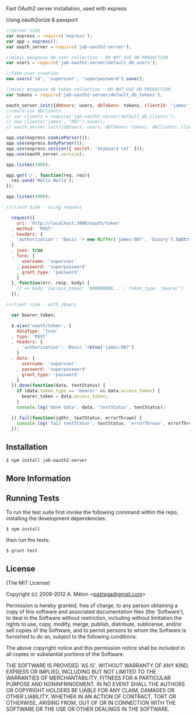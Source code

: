   Fast OAuth2 server installation, used with express

  Using oauth2orize & passport

```js
//server side
var express = require('express');
var app = express();
var oauth_server = require('jab-oauth2-server');

//mimic mongoose db user collection - DO NOT USE ON PRODUCTION
var users = require('jab-oauth2-server/default_db_users');

//fake user creation
new users('id', 'superuser', 'superpassword').save();

//mimic mongoose db token collection - DO NOT USE ON PRODUCTION
var tokens = require('jab-oauth2-server/default_db_tokens');

oauth_server.init({dbUsers: users, dbTokens: tokens, clientId: 'james', clientSecret: '007'});
//could use dbClients
// var clients = require('jab-oauth2-server/default_db_clients');
// new clients('james', '007').save();
// oauth_server.init({dbUsers: users, dbTokens: tokens, dbClients: clients});

app.use(express.cookieParser());
app.use(express.bodyParser());
app.use(express.session({ secret: 'keyboard cat' }));
app.use(oauth_server.service);

app.listen(3000);

app.get('/', function(req, res){
  res.send('Hello World');
});

app.listen(3000);
```

```js
//client side - using request

  request({
    uri: 'http://localhost:3000/oauth/token'
  , method: 'POST'
  , headers: {
    'authorization': 'Basic '+ new Buffer('james:007', 'binary').toString('base64')
  }
  , json: true
  , form: {
      username: 'superuser'
    , password: 'superpassword'
    , grant_type: 'password'
    }
  }, function(err, resp, body) {
    // => body: {access_token: 'NNNNNNNNN...', token_type: 'bearer'}
  });

```


```js
//client side - with jQuery

  var bearer_token;

  $.ajax('oauth/token', {
    dataType: 'json'
  , type: 'POST'
  , headers: {
      'authorization': 'Basic '+btoa('james:007')
    }
  , data: {
      username: 'superuser'
    , password: 'superpassword'
    , grant_type: 'password'
    }
  }).done(function(data, textStatus) {
    if (data.token_type == 'bearer' && data.access_token) {
      bearer_token = data.access_token;
    }
    console.log('done data', data, 'textStatus', textStatus);

  }).fail(function(jqXhr, textStatus, errorThrown) {
    console.log('fail textStatus', textStatus, 'errorThrown', errorThrown);
  });

```

## Installation

    $ npm install jab-oauth2-server


## More Information


## Running Tests

To run the test suite first invoke the following command within the repo, installing the development dependencies:

    $ npm install

then run the tests:

    $ grunt test


## License

(The MIT License)

Copyright (c) 2009-2012 A. Mélon &lt;paztaga@gmail.com&gt;

Permission is hereby granted, free of charge, to any person obtaining
a copy of this software and associated documentation files (the
'Software'), to deal in the Software without restriction, including
without limitation the rights to use, copy, modify, merge, publish,
distribute, sublicense, and/or sell copies of the Software, and to
permit persons to whom the Software is furnished to do so, subject to
the following conditions:

The above copyright notice and this permission notice shall be
included in all copies or substantial portions of the Software.

THE SOFTWARE IS PROVIDED 'AS IS', WITHOUT WARRANTY OF ANY KIND,
EXPRESS OR IMPLIED, INCLUDING BUT NOT LIMITED TO THE WARRANTIES OF
MERCHANTABILITY, FITNESS FOR A PARTICULAR PURPOSE AND NONINFRINGEMENT.
IN NO EVENT SHALL THE AUTHORS OR COPYRIGHT HOLDERS BE LIABLE FOR ANY
CLAIM, DAMAGES OR OTHER LIABILITY, WHETHER IN AN ACTION OF CONTRACT,
TORT OR OTHERWISE, ARISING FROM, OUT OF OR IN CONNECTION WITH THE
SOFTWARE OR THE USE OR OTHER DEALINGS IN THE SOFTWARE.
